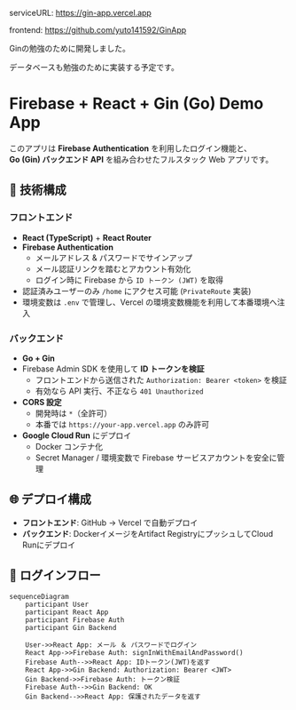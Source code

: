 serviceURL: https://gin-app.vercel.app

frontend: https://github.com/yuto141592/GinApp

Ginの勉強のために開発しました。

データベースも勉強のために実装する予定です。

# Firebase + React + Gin (Go) Demo App

このアプリは **Firebase Authentication** を利用したログイン機能と、  
**Go (Gin) バックエンド API** を組み合わせたフルスタック Web アプリです。  

## 🚀 技術構成

### フロントエンド
- **React (TypeScript)** + **React Router**
- **Firebase Authentication**
  - メールアドレス & パスワードでサインアップ
  - メール認証リンクを踏むとアカウント有効化
  - ログイン時に Firebase から `ID トークン (JWT)` を取得
- 認証済みユーザーのみ `/home` にアクセス可能 (`PrivateRoute` 実装)
- 環境変数は `.env` で管理し、Vercel の環境変数機能を利用して本番環境へ注入

### バックエンド
- **Go + Gin**
- Firebase Admin SDK を使用して **ID トークンを検証**
  - フロントエンドから送信された `Authorization: Bearer <token>` を検証
  - 有効なら API 実行、不正なら `401 Unauthorized`
- **CORS 設定**
  - 開発時は `*`（全許可）
  - 本番では `https://your-app.vercel.app` のみ許可
- **Google Cloud Run** にデプロイ
  - Docker コンテナ化
  - Secret Manager / 環境変数で Firebase サービスアカウントを安全に管理

## 🌐 デプロイ構成
- **フロントエンド**: GitHub → Vercel で自動デプロイ  
- **バックエンド**: DockerイメージをArtifact RegistryにプッシュしてCloud Runにデプロイ 

## 🔑 ログインフロー

```mermaid
sequenceDiagram
    participant User
    participant React App
    participant Firebase Auth
    participant Gin Backend

    User->>React App: メール ＆ パスワードでログイン
    React App->>Firebase Auth: signInWithEmailAndPassword()
    Firebase Auth-->>React App: IDトークン(JWT)を返す
    React App->>Gin Backend: Authorization: Bearer <JWT>
    Gin Backend->>Firebase Auth: トークン検証
    Firebase Auth-->>Gin Backend: OK
    Gin Backend-->>React App: 保護されたデータを返す
